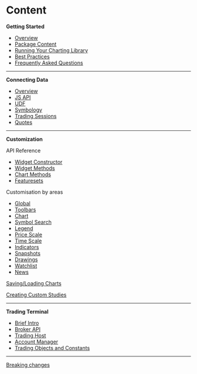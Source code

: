 # Content

**Getting Started**

* [Overview](Home)
* [Package Content](Package-Content)
* [Running Your Charting Library](Running-Your-Charting-Library)
* [Best Practices](Best-Practices)
* [Frequently Asked Questions](Frequently-Asked-Questions)

***

**Connecting Data**
* [Overview](How-To-Connect-My-Data)
* [JS API](JS-Api)
* [UDF](UDF)
* [Symbology](Symbology)
* [Trading Sessions](Trading-Sessions)
* [Quotes](Quotes)

***

**Customization**

API Reference

* [Widget Constructor](Widget-Constructor)
* [Widget Methods](Widget-Methods)
* [Chart Methods](Chart-Methods)
* [Featuresets](Featuresets)

Customisation by areas

* [Global](Global)
* [Toolbars](Toolbars)
* [Chart](Chart)
* [Symbol Search](Symbol-Search)
* [Legend](Legend)
* [Price Scale](Price-Scale)
* [Time Scale](Time-Scale)
* [Indicators](Indicators)
* [Snapshots](Snapshots)
* [Drawings](Drawings)
* [Watchlist](Watch-List)
* [News](News)

[Saving/Loading Charts](Saving-and-Loading-Charts)

[Creating Custom Studies](Creating-Custom-Studies)

***

**Trading Terminal**

* [Brief Intro](Trading-Terminal)
* [Broker API](Broker-API)
* [Trading Host](Trading-Host)
* [Account Manager](Account-Manager)
* [Trading Objects and Constants](Trading-Objects-and-Constants)

***

[Breaking changes](Breaking-Changes)

